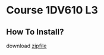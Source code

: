 # Course 1DV610 L3

## How To Install?
download [zipfile](https://github.com/ericbrena/610-assignment2/blob/master/Assignment-2.zip)
